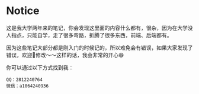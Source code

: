 # Notice

这是我大学两年来的笔记，你会发现这里面的内容什么都有，很杂，因为在大学没人指点，只能自学，走了很多弯路，折腾了很多东西，前端、后端都有。

因为这些笔记大部分都是刚入门的时候记的，所以难免会有错误，如果大家发现了错误，欢迎👏修改～～这样的话，我会非常的开心😄

你可以通过以下方式找到我：

```
QQ：2812240764
微信：a1064240936
```

